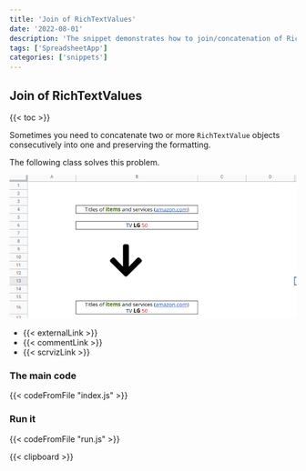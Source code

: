 ```yaml
---
title: 'Join of RichTextValues'
date: '2022-08-01'
description: 'The snippet demonstrates how to join/concatenation of RichTextValues in Google Sheets.'
tags: ['SpreadsheetApp']
categories: ['snippets']
---
```


## Join of RichTextValues

{{< toc >}}

Sometimes you need to concatenate two or more `RichTextValue` objects consecutively into one and preserving the formatting.

The following class solves this problem.

![Join of RichTextValues](./screenshot.png)

- {{< externalLink >}}
- {{< commentLink >}}
- {{< scrvizLink >}}

### The main code

{{< codeFromFile "index.js" >}}

### Run it

{{< codeFromFile "run.js" >}}

{{< clipboard >}}
